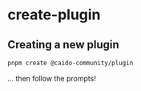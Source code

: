 # create-plugin

## Creating a new plugin

```bash
pnpm create @caido-community/plugin
```

... then follow the prompts!
